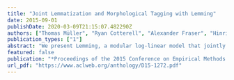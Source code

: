 ```yaml
---
title: "Joint Lemmatization and Morphological Tagging with Lemming"
date: 2015-09-01
publishDate: 2020-03-09T21:15:07.482290Z
authors: ["Thomas Müller", "Ryan Cotterell", "Alexander Fraser", "Hinrich Schütze"]
publication_types: ["1"]
abstract: "We present Lemming, a modular log-linear model that jointly models lemmatization and tagging and supports the integration of arbitrary global features. It is trainable on corpora annotated with gold standard tags and lemmata and does not rely on morphological dictionaries or analyzers. Lemming sets the new state of the art in token-based statistical lemmatization on six languages; e.g., for Czech lemmatization, we reduce the error by 60%, from 4.05 to 1.58. We also give empirical evidence that jointly modeling morphological tags and lemmata is mutually beneficial."
featured: false
publication: "*Proceedings of the 2015 Conference on Empirical Methods in Natural Language Processing*"
url_pdf: "https://www.aclweb.org/anthology/D15-1272.pdf"
---
```


